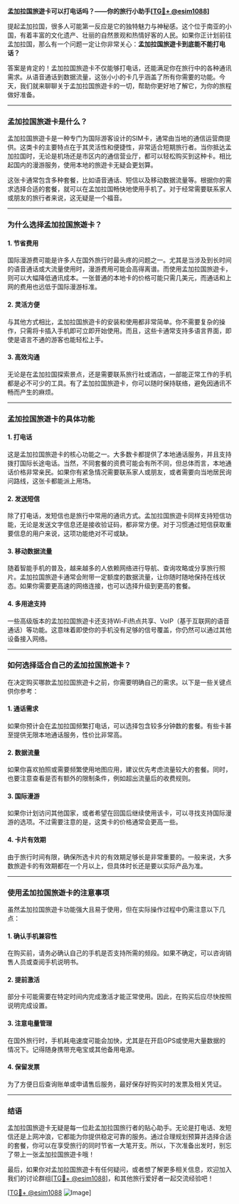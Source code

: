 **孟加拉国旅遊卡可以打电话吗？——你的旅行小助手[[TG💪+ @esim1088](https://t.me/s/esim1088)]**

提起孟加拉国，很多人可能第一反应是它的独特魅力与神秘感。这个位于南亚的小国，有着丰富的文化遗产、壮丽的自然景观和热情好客的人民。如果你正计划前往孟加拉国，那么有一个问题一定让你非常关心：**孟加拉国旅遊卡到底能不能打电话？**

答案是肯定的！孟加拉国旅遊卡不仅能够打电话，还能满足你在旅行中的各种通讯需求。从语音通话到数据流量，这张小小的卡几乎涵盖了所有你需要的功能。今天，我们就来聊聊关于孟加拉国旅遊卡的一切，帮助你更好地了解它，为你的旅程做好准备。

---

### **孟加拉国旅遊卡是什么？**

孟加拉国旅遊卡是一种专门为国际游客设计的SIM卡，通常由当地的通信运营商提供。这类卡的主要特点在于其灵活性和便捷性，非常适合短期旅行者。当你抵达孟加拉国时，无论是机场还是市区内的通信营业厅，都可以轻松购买到这种卡。相比起国内的漫游服务，使用本地的旅遊卡无疑会更划算。

这张卡通常包含多种套餐，比如语音通话、短信以及移动数据流量等。根据你的需求选择合适的套餐，就可以在孟加拉国畅快地使用手机了。对于经常需要联系家人或朋友的旅行者来说，这无疑是一个福音。

---

### **为什么选择孟加拉国旅遊卡？**

#### **1. 节省费用**
国际漫游费可能是许多人在国外旅行时最头疼的问题之一。尤其是当涉及到长时间的语音通话或大流量使用时，漫游费用可能会高得离谱。而使用孟加拉国旅遊卡，则可以大幅降低通讯成本。一张普通的本地卡的价格可能只需几美元，而通话和上网的费用也远低于国际漫游标准。

#### **2. 灵活方便**
与其他方式相比，孟加拉国旅遊卡的安装和使用都非常简单。你不需要复杂的操作，只需将卡插入手机即可立即开始使用。而且，这些卡通常支持多语言界面，即使是语言不通的游客也能轻松上手。

#### **3. 高效沟通**
无论是在孟加拉国探索景点，还是需要联系旅行社或酒店，一部能正常工作的手机都是必不可少的工具。有了孟加拉国旅遊卡，你可以随时保持联络，避免因通讯不畅而产生的麻烦。

---

### **孟加拉国旅遊卡的具体功能**

#### **1. 打电话**
这是孟加拉国旅遊卡的核心功能之一。大多数卡都提供了本地通话服务，并且支持拨打国际长途电话。当然，不同套餐的资费可能会有所不同，但总体而言，本地通话价格非常亲民。如果你有紧急情况需要联系家人或朋友，或者需要向当地居民询问路线，这张卡都能派上用场。

#### **2. 发送短信**
除了打电话，发短信也是旅行中常用的通讯方式。孟加拉国旅遊卡同样支持短信功能，无论是发送文字信息还是接收验证码，都非常方便。对于习惯通过短信获取重要信息的用户来说，这项功能绝对不可或缺。

#### **3. 移动数据流量**
随着智能手机的普及，越来越多的人依赖网络进行导航、查询攻略或分享旅行照片。孟加拉国旅遊卡通常会附带一定额度的数据流量，让你随时随地保持在线状态。如果你需要更高速的网络连接，也可以选择升级到更高的套餐。

#### **4. 多用途支持**
一些高级版本的孟加拉国旅遊卡还支持Wi-Fi热点共享、VoIP（基于互联网的语音通话）等功能。这意味着即使你的手机没有足够的信号覆盖，你仍然可以通过其他设备接入网络。

---

### **如何选择适合自己的孟加拉国旅遊卡？**

在决定购买哪款孟加拉国旅遊卡之前，你需要明确自己的需求。以下是一些关键点供你参考：

#### **1. 通话需求**
如果你预计会在孟加拉国频繁打电话，可以选择包含较多分钟数的套餐。有些卡甚至提供无限本地通话服务，性价比非常高。

#### **2. 数据流量**
如果你喜欢拍照或需要频繁使用地图应用，建议优先考虑流量较大的套餐。同时，也要注意查看是否有额外的限制条件，例如超出流量后的收费规则。

#### **3. 国际漫游**
如果你计划访问其他国家，或者希望在回国后继续使用该卡，可以寻找支持国际漫游的选项。不过需要注意的是，这类卡的价格通常会更高一些。

#### **4. 卡片有效期**
由于旅行时间有限，确保所选卡片的有效期足够长是非常重要的。一般来说，大多数旅遊卡的有效期都在一个月以上，但具体时长还是要以实际产品为准。

---

### **使用孟加拉国旅遊卡的注意事项**

虽然孟加拉国旅遊卡功能强大且易于使用，但在实际操作过程中仍需注意以下几点：

#### **1. 确认手机兼容性**
在购买前，请务必确认自己的手机是否支持所需的频段。如果不确定，可以咨询销售人员或查阅手机说明书。

#### **2. 提前激活**
部分卡可能需要在特定时间内完成激活才能正常使用。因此，在购买后应尽快按照说明完成设置。

#### **3. 注意电量管理**
在国外旅行时，手机耗电速度可能会加快，尤其是在开启GPS或使用大量数据的情况下。记得随身携带充电宝或其他备用电源。

#### **4. 保留发票**
为了方便日后查询账单或申请售后服务，最好保存好购买时的发票及相关凭证。

---

### **结语**

孟加拉国旅遊卡无疑是每一位赴孟加拉国旅行者的贴心助手。无论是打电话、发短信还是上网冲浪，它都能为你提供稳定可靠的服务。通过合理规划预算并选择合适的套餐，你可以在享受旅行的同时节省一大笔开支。所以，下次准备出发时，别忘了带上一张孟加拉国旅遊卡哦！

最后，如果你对孟加拉国旅遊卡有任何疑问，或者想了解更多相关信息，欢迎加入我们的讨论群组[[TG💪+ @esim1088](https://t.me/s/esim1088)]，和其他旅行爱好者一起交流经验吧！

[[TG💪+ @esim1088](https://t.me/s/esim1088) ![Image](https://i.postimg.cc/4NQfJmqS/Snipaste-2025-05-13-00-14-12.png)]